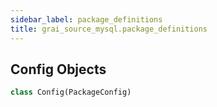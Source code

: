```yaml
---
sidebar_label: package_definitions
title: grai_source_mysql.package_definitions
---
```


## Config Objects

```python
class Config(PackageConfig)
```
